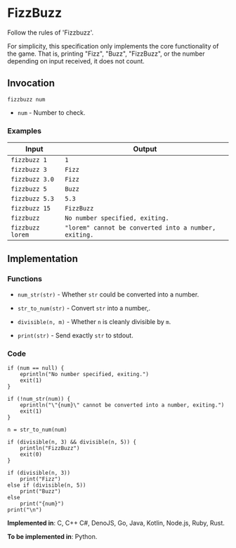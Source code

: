 # FizzBuzz

Follow the rules of 'Fizzbuzz'.

For simplicity, this specification only implements the core functionality of the game. That is, printing "Fizz", "Buzz", "FizzBuzz", or the number depending on input received, it does not count.

## Invocation

`fizzbuzz num`

- `num` - Number to check.

### Examples

| Input            | Output                                                |
| ---------------- | ----------------------------------------------------- |
| `fizzbuzz 1`     | `1`                                                   |
| `fizzbuzz 3`     | `Fizz`                                                |
| `fizzbuzz 3.0`   | `Fizz`                                                |
| `fizzbuzz 5`     | `Buzz`                                                |
| `fizzbuzz 5.3`   | `5.3`                                                 |
| `fizzbuzz 15`    | `FizzBuzz`                                            |
| `fizzbuzz`       | `No number specified, exiting.`                       |
| `fizzbuzz lorem` | `"lorem" cannot be converted into a number, exiting.` |

## Implementation

### Functions

- `num_str(str)` - Whether `str` could be converted into a number.

- `str_to_num(str)` - Convert `str` into a number,.

- `divisible(n, m)` - Whether `n` is cleanly divisible by `m`.

- `print(str)` - Send exactly `str` to stdout.

### Code

```
if (num == null) {
    eprintln("No number specified, exiting.")
    exit(1)
}

if (!num_str(num)) {
    eprintln("\"{num}\" cannot be converted into a number, exiting.")
    exit(1)
}

n = str_to_num(num)

if (divisible(n, 3) && divisible(n, 5)) {
    println("FizzBuzz")
    exit(0)
}

if (divisible(n, 3))
    print("Fizz")
else if (divisible(n, 5))
    print("Buzz")
else
    print("{num}")
print("\n")
```

**Implemented in**: C, C++ C#, DenoJS, Go, Java, Kotlin, Node.js, Ruby, Rust.

**To be implemented in**: Python.
